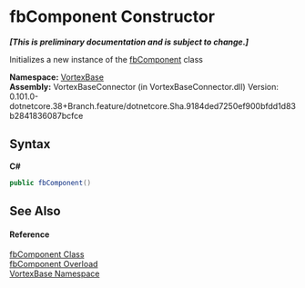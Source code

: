 # fbComponent Constructor 
 _**\[This is preliminary documentation and is subject to change.\]**_

Initializes a new instance of the <a href="T_VortexBase_fbComponent.md">fbComponent</a> class

**Namespace:**&nbsp;<a href="N_VortexBase.md">VortexBase</a><br />**Assembly:**&nbsp;VortexBaseConnector (in VortexBaseConnector.dll) Version: 0.101.0-dotnetcore.38+Branch.feature/dotnetcore.Sha.9184ded7250ef900bfdd1d83b2841836087bcfce

## Syntax

**C#**<br />
``` C#
public fbComponent()
```


## See Also


#### Reference
<a href="T_VortexBase_fbComponent.md">fbComponent Class</a><br /><a href="Overload_VortexBase_fbComponent__ctor.md">fbComponent Overload</a><br /><a href="N_VortexBase.md">VortexBase Namespace</a><br />